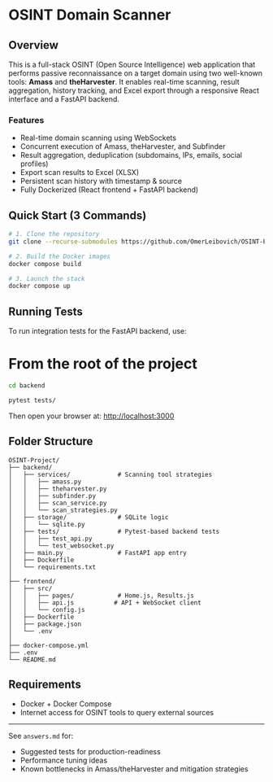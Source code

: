 # OSINT Domain Scanner

## Overview
This is a full-stack OSINT (Open Source Intelligence) web application that performs passive reconnaissance on a target domain using two well-known tools: **Amass** and **theHarvester**. It enables real-time scanning, result aggregation, history tracking, and Excel export through a responsive React interface and a FastAPI backend.

### Features
-  Real-time domain scanning using WebSockets
-  Concurrent execution of Amass, theHarvester, and Subfinder
-  Result aggregation, deduplication (subdomains, IPs, emails, social profiles)
-  Export scan results to Excel (XLSX)
-  Persistent scan history with timestamp & source
-  Fully Dockerized (React frontend + FastAPI backend)

## Quick Start (3 Commands)
```bash
# 1. Clone the repository
git clone --recurse-submodules https://github.com/OmerLeibovich/OSINT-Project.git && cd OSINT-Project

# 2. Build the Docker images
docker compose build

# 3. Launch the stack
docker compose up
```


##  Running Tests

To run integration tests for the FastAPI backend, use:

# From the root of the project
```bash
cd backend

pytest tests/
```
Then open your browser at: [http://localhost:3000](http://localhost:3000)

## Folder Structure
```
OSINT-Project/
├── backend/                  
│   ├── services/             # Scanning tool strategies
│   │   ├── amass.py
│   │   ├── theharvester.py
│   │   ├── subfinder.py     
│   │   ├── scan_service.py
│   │   └── scan_strategies.py
│   ├── storage/              # SQLite logic
│   │   └── sqlite.py
│   ├── tests/                # Pytest-based backend tests
│   │   ├── test_api.py
│   │   └── test_websocket.py
│   ├── main.py               # FastAPI app entry
│   ├── Dockerfile
│   └── requirements.txt
│
├── frontend/                 
│   ├── src/
│   │   ├── pages/            # Home.js, Results.js
│   │   ├── api.js           # API + WebSocket client
│   │   └── config.js
│   ├── Dockerfile
│   ├── package.json
│   └── .env
│
├── docker-compose.yml
├── .env
└── README.md
```

## Requirements
- Docker + Docker Compose
- Internet access for OSINT tools to query external sources

---
 See `answers.md` for:
- Suggested tests for production-readiness
- Performance tuning ideas
- Known bottlenecks in Amass/theHarvester and mitigation strategies


